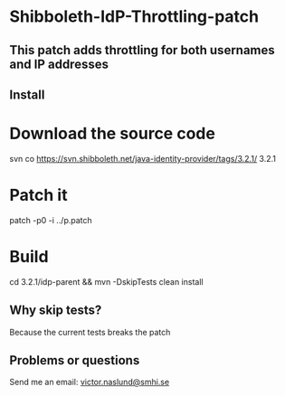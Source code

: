 # Shibboleth-IdP-Throttling-patch

## This patch adds throttling for both usernames and IP addresses ##

## Install ##

# Download the source code
svn co https://svn.shibboleth.net/java-identity-provider/tags/3.2.1/ 3.2.1

# Patch it
patch -p0 -i ../p.patch

# Build
cd 3.2.1/idp-parent && mvn -DskipTests clean install

## Why skip tests? ##
Because the current tests breaks the patch

## Problems or questions ##
Send me an email: victor.naslund@smhi.se
